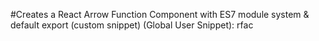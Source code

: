 #Creates a React Arrow Function Component with ES7 module system & default export (custom snippet) (Global User Snippet): rfac
